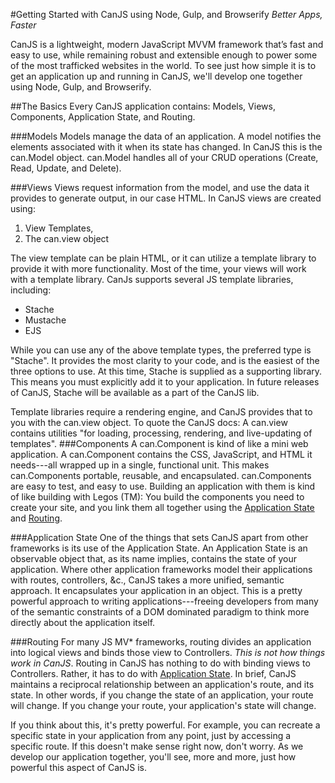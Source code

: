 #Getting Started with CanJS using Node, Gulp, and Browserify <a name="Introduction"></a>
*Better Apps, Faster*

CanJS is a lightweight, modern JavaScript MVVM framework that’s fast and easy to use, while remaining robust and extensible enough to power some of the most trafficked websites in the world. To see just how simple it is to get an application up and running in CanJS, we'll develop one together using Node, Gulp, and Browserify.

##The Basics
Every CanJS application contains: Models, Views, Components, Application State, and Routing.

###Models
Models manage the data of an application. A model notifies the elements associated with it when its state has changed. In CanJS this is the can.Model object. can.Model handles all of your CRUD operations (Create, Read, Update, and Delete).

###Views
Views request information from the model, and use the data it provides to generate output, in our case HTML. In CanJS views are created using:

1. View Templates, 
2. The can.view object

The view template can be plain HTML, or it can utilize a template library to provide it with more functionality. Most of the time, your views will work with a template library. CanJs supports several JS template libraries, including:

- Stache
- Mustache
- EJS

While you can use any of the above template types, the preferred type is "Stache". It provides the most clarity to your code, and is the easiest of the three options to use. At this time, Stache is supplied as a supporting library. This means you must explicitly add it to your application. In future releases of CanJS, Stache will be available as a part of the CanJS lib. 

Template libraries require a rendering engine, and CanJS provides that to you with the can.view object. To quote the CanJS docs: A can.view contains utilities "for loading, processing, rendering, and live-updating of templates". 
###Components
A can.Component is kind of like a mini web application. A can.Component contains the CSS, JavaScript, and HTML it needs---all wrapped up in a single, functional unit. This makes can.Components portable, reusable, and encapsulated. can.Components are easy to test, and easy to use. Building an application with them is kind of like building with Legos (TM): You build the components you need to create your site, and you link them all together using the [Application State](#app-state) and [Routing](#routing).

###Application State <a name="app-state"></a>
One of the things that sets CanJS apart from other frameworks is its use of the Application State. An Application State is an observable object that, as its name implies, contains the state of your application. Where other application frameworks model their applications with routes, controllers, &c., CanJS takes a more unified, semantic approach. It encapsulates your application in an object. This is a pretty powerful approach to writing applications---freeing developers from many of the semantic constraints of a DOM dominated paradigm to think more directly about the application itself.

###Routing <a name="routing"></a>
For many JS MV* frameworks, routing divides an application into logical views and binds those view to Controllers. *This is not how things work in CanJS*. Routing in CanJS has nothing to do with binding views to Controllers. Rather, it has to do with [Application State](#app-state). In brief, CanJS maintains a reciprocal relationship between an application's route, and its state. In other words, if you change the state of an application, your route will change. If you change your route, your application's state will change. 

If you think about this, it's pretty powerful. For example, you can recreate a specific state in your application from any point, just by accessing a specific route. If this doesn't make sense right now, don't worry. As we develop our application together, you'll see, more and more, just how powerful this aspect of CanJS is.
